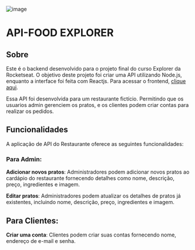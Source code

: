 ![image](https://github.com/user-attachments/assets/7f24243b-a21b-4dbf-b1a7-42a96a79a508)

# API-FOOD EXPLORER

## Sobre
Este é o backend desenvolvido para o projeto final do curso Explorer da Rocketseat. O objetivo deste projeto foi criar uma API utilizando Node.js, enquanto a interface foi feita com Reactjs. Para acessar o frontend, [clique aqui](https://github.com/WarlleyPLopes/food-explorer).

Essa API foi desenvolvida para um restaurante fictício. Permitindo que os usuarios admin gerenciem os pratos, e os clientes podem criar contas para realizar os pedidos.

## Funcionalidades
A aplicação de API do Restaurante oferece as seguintes funcionalidades:

### Para Admin:

**Adicionar novos pratos**: Administradores podem adicionar novos pratos ao cardápio do restaurante fornecendo detalhes como nome, descrição, preço, ingredientes e imagem.

**Editar pratos**: Administradores podem atualizar os detalhes de pratos já existentes, incluindo nome, descrição, preço, ingredientes e imagem.

## Para Clientes:

**Criar uma conta**: Clientes podem criar suas contas fornecendo nome, endereço de e-mail e senha.
